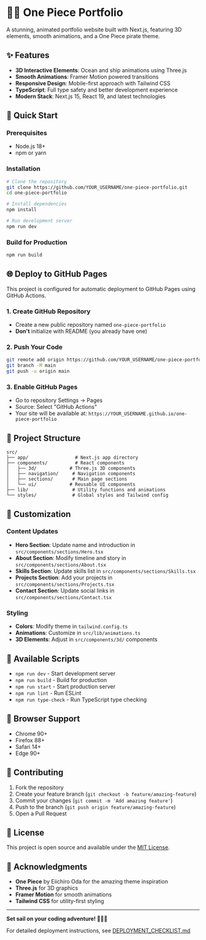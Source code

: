 # 🏴‍☠️ One Piece Portfolio

A stunning, animated portfolio website built with Next.js, featuring 3D elements, smooth animations, and a One Piece pirate theme.

## ✨ Features

- **3D Interactive Elements**: Ocean and ship animations using Three.js
- **Smooth Animations**: Framer Motion powered transitions
- **Responsive Design**: Mobile-first approach with Tailwind CSS
- **TypeScript**: Full type safety and better development experience
- **Modern Stack**: Next.js 15, React 19, and latest technologies

## 🚀 Quick Start

### Prerequisites
- Node.js 18+ 
- npm or yarn

### Installation
```bash
# Clone the repository
git clone https://github.com/YOUR_USERNAME/one-piece-portfolio.git
cd one-piece-portfolio

# Install dependencies
npm install

# Run development server
npm run dev
```

### Build for Production
```bash
npm run build
```

## 🌐 Deploy to GitHub Pages

This project is configured for automatic deployment to GitHub Pages using GitHub Actions.

### 1. Create GitHub Repository
- Create a new public repository named `one-piece-portfolio`
- **Don't** initialize with README (you already have one)

### 2. Push Your Code
```bash
git remote add origin https://github.com/YOUR_USERNAME/one-piece-portfolio.git
git branch -M main
git push -u origin main
```

### 3. Enable GitHub Pages
- Go to repository Settings → Pages
- Source: Select "GitHub Actions"
- Your site will be available at: `https://YOUR_USERNAME.github.io/one-piece-portfolio`

## 📁 Project Structure

```
src/
├── app/                 # Next.js app directory
├── components/          # React components
│   ├── 3d/            # Three.js 3D components
│   ├── navigation/     # Navigation components
│   ├── sections/       # Main page sections
│   └── ui/            # Reusable UI components
├── lib/                # Utility functions and animations
└── styles/             # Global styles and Tailwind config
```

## 🎨 Customization

### Content Updates
- **Hero Section**: Update name and introduction in `src/components/sections/Hero.tsx`
- **About Section**: Modify timeline and story in `src/components/sections/About.tsx`
- **Skills Section**: Update skills list in `src/components/sections/Skills.tsx`
- **Projects Section**: Add your projects in `src/components/sections/Projects.tsx`
- **Contact Section**: Update social links in `src/components/sections/Contact.tsx`

### Styling
- **Colors**: Modify theme in `tailwind.config.ts`
- **Animations**: Customize in `src/lib/animations.ts`
- **3D Elements**: Adjust in `src/components/3d/` components

## 🔧 Available Scripts

- `npm run dev` - Start development server
- `npm run build` - Build for production
- `npm run start` - Start production server
- `npm run lint` - Run ESLint
- `npm run type-check` - Run TypeScript type checking

## 📱 Browser Support

- Chrome 90+
- Firefox 88+
- Safari 14+
- Edge 90+

## 🤝 Contributing

1. Fork the repository
2. Create your feature branch (`git checkout -b feature/amazing-feature`)
3. Commit your changes (`git commit -m 'Add amazing feature'`)
4. Push to the branch (`git push origin feature/amazing-feature`)
5. Open a Pull Request

## 📄 License

This project is open source and available under the [MIT License](LICENSE).

## 🙏 Acknowledgments

- **One Piece** by Eiichiro Oda for the amazing theme inspiration
- **Three.js** for 3D graphics
- **Framer Motion** for smooth animations
- **Tailwind CSS** for utility-first styling

---

**Set sail on your coding adventure! 🏴‍☠️⚓**

For detailed deployment instructions, see [DEPLOYMENT_CHECKLIST.md](./DEPLOYMENT_CHECKLIST.md)